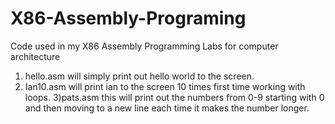 # X86-Assembly-Programing
Code used in my X86 Assembly Programming Labs for computer architecture 
1) hello.asm will simply print out hello world to the screen.
2) Ian10.asm will print ian to the screen 10 times first time working with loops.
3)pats.asm this will print out the numbers from 0-9 starting with 0 and then moving to a new line each time it makes the number longer.
